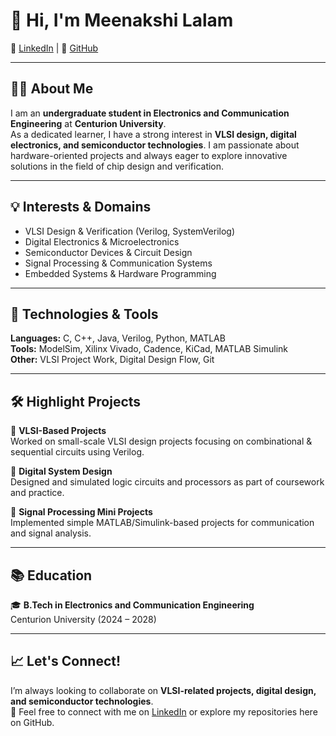 # 👋 Hi, I'm Meenakshi Lalam  
🔗 [LinkedIn](your-link-here) | 🔗 [GitHub](https://github.com/Meenakshi-Lalam)

---

## 👩‍🎓 About Me  
I am an **undergraduate student in Electronics and Communication Engineering** at **Centurion University**.  
As a dedicated learner, I have a strong interest in **VLSI design, digital electronics, and semiconductor technologies**. I am passionate about hardware-oriented projects and always eager to explore innovative solutions in the field of chip design and verification.  

---

## 💡 Interests & Domains  
- VLSI Design & Verification (Verilog, SystemVerilog)  
- Digital Electronics & Microelectronics  
- Semiconductor Devices & Circuit Design  
- Signal Processing & Communication Systems  
- Embedded Systems & Hardware Programming  

---

## 🔧 Technologies & Tools  
**Languages:** C, C++, Java, Verilog, Python, MATLAB  
**Tools:** ModelSim, Xilinx Vivado, Cadence, KiCad, MATLAB Simulink  
**Other:** VLSI Project Work, Digital Design Flow, Git  

---

## 🛠️ Highlight Projects  
🔹 **VLSI-Based Projects**  
Worked on small-scale VLSI design projects focusing on combinational & sequential circuits using Verilog.  

🔹 **Digital System Design**  
Designed and simulated logic circuits and processors as part of coursework and practice.  

🔹 **Signal Processing Mini Projects**  
Implemented simple MATLAB/Simulink-based projects for communication and signal analysis.  

---

## 📚 Education  
🎓 **B.Tech in Electronics and Communication Engineering**  
Centurion University  (2024 – 2028)  

---

## 📈 Let's Connect!  
I’m always looking to collaborate on **VLSI-related projects, digital design, and semiconductor technologies**.  
📩 Feel free to connect with me on [LinkedIn](your-link-here) or explore my repositories here on GitHub.  
